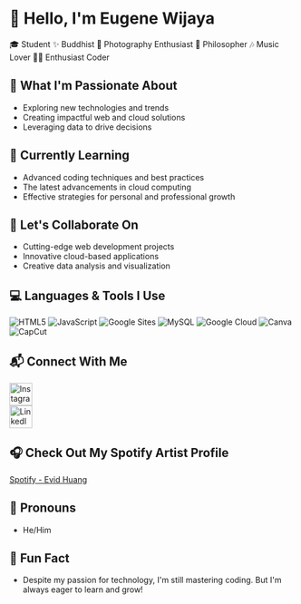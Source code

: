 # 👋 Hello, I'm Eugene Wijaya

🎓 Student ✨ Buddhist 📸 Photography Enthusiast 🧠 Philosopher 🎶 Music Lover 🧑‍💻 Enthusiast Coder

## 🚀 What I'm Passionate About
- Exploring new technologies and trends
- Creating impactful web and cloud solutions
- Leveraging data to drive decisions

## 🧠 Currently Learning
- Advanced coding techniques and best practices
- The latest advancements in cloud computing
- Effective strategies for personal and professional growth

## 🤝 Let's Collaborate On
- Cutting-edge web development projects
- Innovative cloud-based applications
- Creative data analysis and visualization

## 💻 Languages & Tools I Use
![HTML5](https://img.shields.io/badge/-HTML5-E34F26?style=flat-square&logo=html5&logoColor=white)
![JavaScript](https://img.shields.io/badge/-JavaScript-F7DF1E?style=flat-square&logo=javascript&logoColor=black)
![Google Sites](https://img.shields.io/badge/-Google%20Sites-4285F4?style=flat-square&logo=google&logoColor=white)
![MySQL](https://img.shields.io/badge/-MySQL-4479A1?style=flat-square&logo=mysql&logoColor=white)
![Google Cloud](https://img.shields.io/badge/-Google%20Cloud-4285F4?style=flat-square&logo=google-cloud&logoColor=white)
![Canva](https://img.shields.io/badge/-Canva-00C4CC?style=flat-square&logo=canva&logoColor=white)
![CapCut](https://img.shields.io/badge/-CapCut-000000?style=flat-square&logo=capcut&logoColor=white)

## 📬 Connect With Me

[<img src="https://upload.wikimedia.org/wikipedia/commons/a/a5/Instagram_icon.png" alt="Instagram" width="40"/>](https://www.instagram.com/eugenewijaya)  
[<img src="https://upload.wikimedia.org/wikipedia/commons/c/ca/LinkedIn_logo_initials.png" alt="LinkedIn" width="40"/>](https://www.linkedin.com/in/eugene-wijaya)  

## 🎧 Check Out My Spotify Artist Profile
[Spotify - Evid Huang](https://open.spotify.com/intl-id/artist/4h9snKNuGL2zocnbhmecfq?si=VkFwWXRuQzyVqbQCd_hgUw)

## 🌟 Pronouns
- He/Him

## 🎉 Fun Fact
- Despite my passion for technology, I'm still mastering coding. But I'm always eager to learn and grow!
